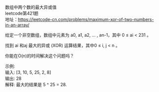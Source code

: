 数组中两个数的最大异或值<br>
leetcode第421题<br>
地址：https://leetcode-cn.com/problems/maximum-xor-of-two-numbers-in-an-array/<br>

给定一个非空数组，数组中元素为 a0, a1, a2, … , an-1，其中 0 ≤ ai < 231 。<br>

找到 ai 和aj 最大的异或 (XOR) 运算结果，其中0 ≤ i,  j < n 。<br>


你能在O(n)的时间解决这个问题吗？<br>

示例:<br>
输入: [3, 10, 5, 25, 2, 8]<br>
输出: 28<br>
解释: 最大的结果是 5 ^ 25 = 28.<br>